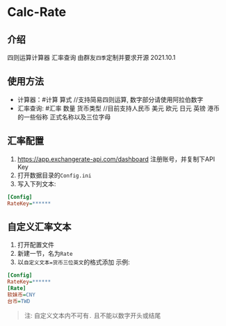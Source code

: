 # Calc-Rate

## 介绍
四则运算计算器 汇率查询
由群友`四季`定制并要求开源 2021.10.1

## 使用方法
- 计算器：#计算 算式 //支持简易四则运算, 数字部分请使用阿拉伯数字
- 汇率查询: #汇率 数量 货币类型 //目前支持人民币 美元 欧元 日元 英镑 港币 的一些俗称 正式名称以及三位字母

## 汇率配置
1. https://app.exchangerate-api.com/dashboard 注册账号，并复制下API Key
2. 打开数据目录的`Config.ini`
3. 写入下列文本:
```ini
[Config]
RateKey=******
```

## 自定义汇率文本
1. 打开配置文件
2. 新建一节，名为`Rate`
3. 以`自定义文本=货币三位英文`的格式添加
示例: 
```ini
[Config]
RateKey=******
[Rate]
软妹币=CNY
台币=TWD
```
> 注: 自定义文本内不可有`.` 且不能以数字开头或结尾